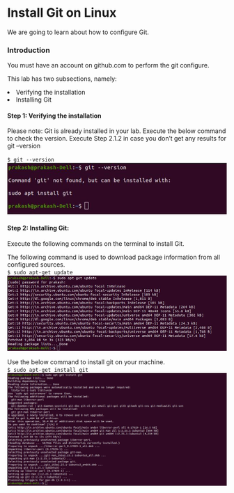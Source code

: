 # Install Git on Linux

We are going to learn about how to configure Git.

### Introduction
You must have an account on github.com to perform the git configure.


This lab has two subsections, namely:
<li>Verifying the installation</li>
<li>Installing Git</li>

#### Step 1: Verifying the installation
<p>Please note: Git is already installed in your lab. Execute the below command to check the version. Execute Step 2.1.2 in case you don’t get any results for git –version</p>

`$ git --version`
 ![Git_Version](https://github.com/prakashgkhaire/GitHubProject/blob/main/images/VerifyingGIT.jpg)

#### Step 2: Installing Git: 
<p>Execute the following commands on the terminal to install Git.</p>

The following command is used to download package information from all configured sources.<br>
`$ sudo apt-get update`<br>
![Git_Version](https://github.com/prakashgkhaire/GitHubProject/blob/main/images/UpdateSoftwarePackage.jpg)<br>

Use the below command to install git on your machine.<br>
`$ sudo apt-get install git`<br>
![GitInstallation](https://github.com/prakashgkhaire/GitHubProject/blob/main/images/InstallGit.jpg)
 

